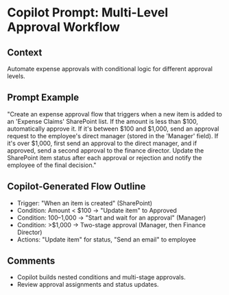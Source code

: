 # Copilot Prompt: Multi-Level Approval Workflow

## Context
Automate expense approvals with conditional logic for different approval levels.

## Prompt Example
"Create an expense approval flow that triggers when a new item is added to an 'Expense Claims' SharePoint list. If the amount is less than $100, automatically approve it. If it's between $100 and $1,000, send an approval request to the employee's direct manager (stored in the 'Manager' field). If it's over $1,000, first send an approval to the direct manager, and if approved, send a second approval to the finance director. Update the SharePoint item status after each approval or rejection and notify the employee of the final decision."

## Copilot-Generated Flow Outline
- Trigger: "When an item is created" (SharePoint)
- Condition: Amount < $100 → "Update item" to Approved
- Condition: $100–$1,000 → "Start and wait for an approval" (Manager)
- Condition: >$1,000 → Two-stage approval (Manager, then Finance Director)
- Actions: "Update item" for status, "Send an email" to employee

## Comments
- Copilot builds nested conditions and multi-stage approvals.
- Review approval assignments and status updates.
